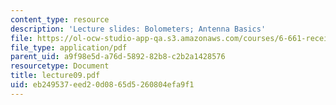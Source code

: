 ```yaml
---
content_type: resource
description: 'Lecture slides: Bolometers; Antenna Basics'
file: https://ol-ocw-studio-app-qa.s3.amazonaws.com/courses/6-661-receivers-antennas-and-signals-spring-2003/eb249537eed20d0865d5260804efa9f1_lecture09.pdf
file_type: application/pdf
parent_uid: a9f98e5d-a76d-5892-82b8-c2b2a1428576
resourcetype: Document
title: lecture09.pdf
uid: eb249537-eed2-0d08-65d5-260804efa9f1
---
```


